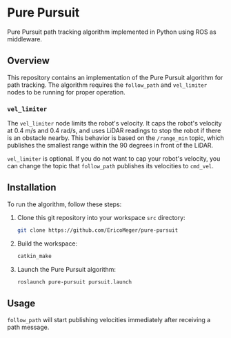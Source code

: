 # Pure Pursuit

Pure Pursuit path tracking algorithm implemented in Python using ROS as middleware.

## Overview

This repository contains an implementation of the Pure Pursuit algorithm for path tracking. The algorithm requires the `follow_path` and `vel_limiter` nodes to be running for proper operation.

### `vel_limiter`

The `vel_limiter` node limits the robot's velocity. It caps the robot's velocity at 0.4 m/s and 0.4 rad/s, and uses LiDAR readings to stop the robot if there is an obstacle nearby. This behavior is based on the `/range_min` topic, which publishes the smallest range within the 90 degrees in front of the LiDAR.

`vel_limiter` is optional. If you do not want to cap your robot's velocity, you can change the topic that `follow_path` publishes its velocities to `cmd_vel`.

## Installation

To run the algorithm, follow these steps:

1. Clone this git repository into your workspace `src` directory:
   ```bash
   git clone https://github.com/EricoMeger/pure-pursuit
   ```
2. Build the workspace:
    ```bash
    catkin_make
    ```
3. Launch the Pure Pursuit algorithm:
    ```bash
    roslaunch pure-pursuit pursuit.launch
    ```

## Usage

`follow_path` will start publishing velocities immediately after receiving a path message.
